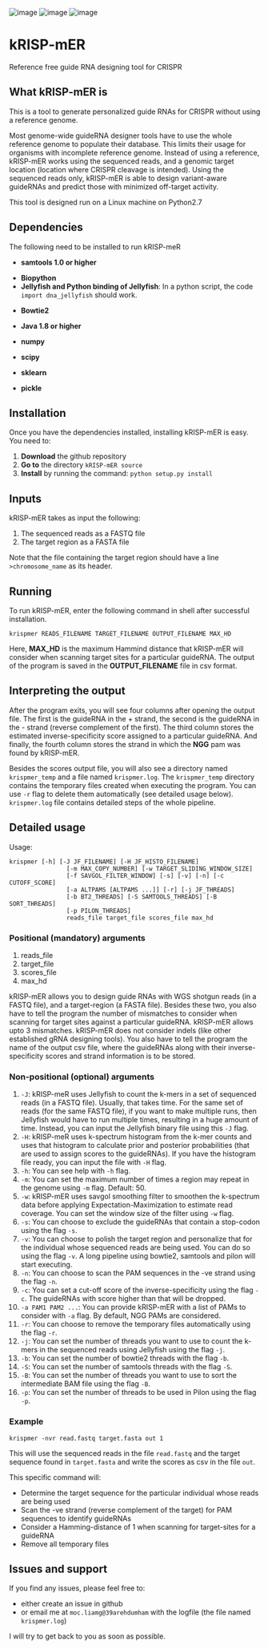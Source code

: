 ![image](https://img.shields.io/badge/%20-linux-orange)
![image](https://img.shields.io/badge/%20-python-blue)
![image](https://img.shields.io/badge/crispr-referencefree-yellowgreen)
# kRISP-mER
Reference free guide RNA designing tool for CRISPR

## What kRISP-mER is
This is a tool to generate personalized guide RNAs for CRISPR without using a reference genome. 

Most genome-wide guideRNA designer tools have to use the whole reference genome to populate their database. This limits their usage for organisms with incomplete reference genome. Instead of using a reference, kRISP-mER works using the sequenced reads, and a genomic target location (location where CRISPR cleavage is intended). Using the sequenced reads only, kRISP-mER is able to design variant-aware guideRNAs and predict those with minimized off-target activity.

This tool is designed run on a Linux machine on Python2.7

## Dependencies
The following need to be installed to run kRISP-meR
* **samtools 1.0 or higher**
<!-- You can install samtools using the following commands:
[comment]: <>```shell script
[comment]: <>sudo apt-get update -y
[comment]: <>sudo apt-get install -y samtools
[comment]: <> ```-->
* **Biopython**<!--: install using: `pip install biopython`-->
* **Jellyfish and Python binding of Jellyfish**: In a python script, the code `import dna_jellyfish` should work.
<!--(gmarics project). Need SWIG 3.0 or higher. This is quite tricky. Need to assess this in detail later. Tried to do the following:
```shell script
./configure --prefix=$HOME --enable-python-binding --enable-swig
make -j 4
make install
```
Python binding means that if you try to import jellyfish from a python script (the code is: `import jellyfish`), that will work and you will be able to invoke Jellyfish program from python.
If the installation steps mentioned above does not bind with python, (although the documentation of Jellyfish does say that this should): you may try the swig binding instructions from https://github.com/gmarcais/Jellyfish/blob/master/swig/Readme.md).
```shell script
cd swig/python
python setup.py build
python setup.py install --prefix=$PREFIX
```-->
* **Bowtie2**
<!--: You can install this with With `Bioconda`. With `Bioconda` installed, you should be able to install Bowtie 2 with `conda install bowtie2`. Details are found here: `http://bowtie-bio.sourceforge.net/bowtie2/manual.shtml#obtaining-bowtie-2`-->
* **Java 1.8 or higher**
<!--: kRISP-mER uses Pilon to find a better sequence after seq reads are aligned to a base sequence. Pilon is run as a plain jar file. In order to check this requirement, you may want to test `java -version`-->
* **numpy**
<!--: Simple installation with pip: `pip install numpy`. You may also work with some package manager, such as anaconda, in which case numpy should come built in.-->
* **scipy**
<!--: Simple installation with pip: `pip install scipy`. You may also work with some package manager, such as anaconda, in which case scipy should come built in.-->
* **sklearn**
<!--: If the package manager you are using does not already have scikit-learn installed, you can install using `pip install scikit-learn==0.16.1` (This very specific version is important to determine on target activity scores)-->
* **pickle**
<!--: This python package is required to determine on-target-activity as well. This should already be installed in python 2 and 3. If not, you need to manually install this.-->

## Installation
Once you have the dependencies installed, installing kRISP-mER is easy. You need to:
1. **Download** the github repository
1. **Go to** the directory `kRISP-mER source`
1. **Install** by running the command: `python setup.py install`

## Inputs
kRISP-mER takes as input the following:
1. The sequenced reads as a FASTQ file
2. The target region as a FASTA file

Note that the file containing the target region should have a line `>chromosome_name` as its header.

## Running
To run kRISP-mER, enter the following command in shell after successful installation.

```shell script
krispmer READS_FILENAME TARGET_FILENAME OUTPUT_FILENAME MAX_HD
```

Here, **MAX_HD** is the maximum Hammind distance that kRISP-mER will consider when scanning target sites for a particular guideRNA. The output of the program is saved in the **OUTPUT_FILENAME** file in csv format.

## Interpreting the output
After the program exits, you will see four columns after opening the output file. The first is the guideRNA in the + strand, the second is the guideRNA in the - strand (reverse complement of the first). The third column stores the estimated inverse-specificity score assigned to a particular guideRNA. And finally, the fourth column stores the strand in which the **NGG** pam was found by kRISP-mER. 

Besides the scores output file, you will also see a directory named `krispmer_temp` and a file named `krispmer.log`. The `krispmer_temp` directory contains the temporary files created when executing the program. You can use `-r` flag to delete them automatically (see detailed usage below). `krispmer.log` file contains detailed steps of the whole pipeline.

## Detailed usage
Usage:
```shell script
krispmer [-h] [-J JF_FILENAME] [-H JF_HISTO_FILENAME]
                [-m MAX_COPY_NUMBER] [-w TARGET_SLIDING_WINDOW_SIZE]
                [-f SAVGOL_FILTER_WINDOW] [-s] [-v] [-n] [-c CUTOFF_SCORE]
                [-a ALTPAMS [ALTPAMS ...]] [-r] [-j JF_THREADS]
                [-b BT2_THREADS] [-S SAMTOOLS_THREADS] [-B SORT_THREADS]
                [-p PILON_THREADS]
                reads_file target_file scores_file max_hd
```
### Positional (mandatory) arguments
1. reads_file
1. target_file
1. scores_file
1. max_hd

kRISP-mER allows you to design guide RNAs with WGS shotgun reads (in a FASTQ file), and a target-region (a FASTA file). Besides these two, you also have to tell the program the number of mismatches to consider when scanning for target sites against a particular guideRNA. kRISP-mER allows upto 3 mismatches. kRISP-mER does not consider indels (like other established gRNA designing tools). You also have to tell the program the name of the output csv file, where the guideRNAs along with their inverse-specificity scores and strand information is to be stored.

### Non-positional (optional) arguments
1. `-J`: kRISP-meR uses Jellyfish to count the k-mers in a set of sequenced reads (in a FASTQ file). Usually, that takes time. For the same set of reads (for the same FASTQ file), if you want to make multiple runs, then Jellyfish would have to run multiple times, resulting in a huge amount of time. Instead, you can input the Jellyfish binary file using this `-J` flag.
1. `-H`: kRISP-meR uses k-spectrum histogram from the k-mer counts and uses that histogram to calculate prior and posterior probabilities (that are used to assign scores to the guideRNAs). If you have the histogram file ready, you can input the file with `-H` flag.
1. `-h`: You can see help with `-h` flag.
1. `-m`: You can set the maximum number of times a region may repeat in the genome using `-m` flag. Default: 50. 
1. `-w`: kRISP-mER uses savgol smoothing filter to smoothen the k-spectrum data before applying Expectation-Maximization to estimate read coverage. You can set the window size of the filter using `-w` flag.
1. `-s`: You can choose to exclude the guideRNAs that contain a stop-codon using the flag `-s`.
1. `-v`: You can choose to polish the target region and personalize that for the individual whose sequenced reads are being used. You can do so using the flag `-v`. A long pipeline using bowtie2, samtools and pilon will start executing.
1. `-n`: You can choose to scan the PAM sequences in the -ve strand using the flag `-n`.
1. `-c`: You can set a cut-off score of the inverse-specificity using the flag `-c`. The guideRNAs with score higher than that will be dropped.
1. `-a PAM1 PAM2 ...`: You can provide kRISP-mER with a list of PAMs to consider with `-a` flag. By default, NGG PAMs are considered. 
1. `-r`: You can choose to remove the temporary files automatically using the flag `-r`.
1. `-j`: You can set the number of threads you want to use to count the k-mers in the sequenced reads using Jellyfish using the flag `-j`.
1. `-b`: You can set the number of bowtie2 threads with the flag `-b`.
1. `-S`: You can set the number of samtools threads with the flag `-S`.
1. `-B`: You can set the number of threads you want to use to sort the intermediate BAM file using the flag `-B`.
1. `-p`: You can set the number of threads to be used in Pilon using the flag `-p`.

### Example
```shell script
krispmer -nvr read.fastq target.fasta out 1
```
This will use the sequenced reads in the file `read.fastq` and the target sequence found in `target.fasta` and write the scores as csv in the file `out`.

This specific command will:
* Determine the target sequence for the particular individual whose reads are being used
* Scan the -ve strand (reverse complement of the target) for PAM sequences to identify guideRNAs
* Consider a Hamming-distance of 1 when scanning for target-sites for a guideRNA
* Remove all temporary files

## Issues and support
If you find any issues, please feel free to:
* either create an issue in github
* or email me at `moc.liamg@39arehdumham` with the logfile (the file named `krispmer.log`)

I will try to get back to you as soon as possible.
